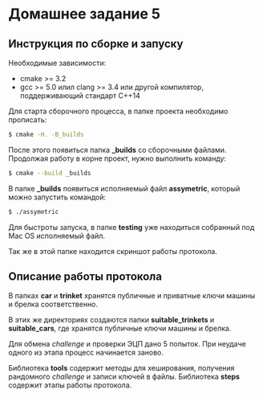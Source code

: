# Домашнее задание 5 
## Инструкция по сборке и запуску

Необходимые зависимости:
 - cmake >= 3.2
 - gcc >= 5.0 илил clang >= 3.4 или другой компилятор, поддерживающий стандарт C++14
 
Для старта сборочного процесса, в папке проекта необходимо прописать:
```sh
$ cmake -H. -B_builds
```
После этого появиться папка **_builds** со сборочными файлами. Продолжая работу в корне проект, нужно выполнить команду:
```sh
$ cmake --build _builds
```
В папке **_builds** появиться исполняемый файл **assymetric**, который можно запустить командой:
```sh
$ ./assymetric
```
Для быстроты запуска, в папке **testing** уже находиться собранный под Mac OS исполняемый файл. 

Так же в этой папке находится скриншот работы протокола.

## Описание работы протокола
В папках **car** и **trinket** хранятся публичные и приватные ключи машины и брелка соответственно. 

В этих же директориях создаются папки **suitable_trinkets** и **suitable_cars**, где хранятся публичные ключи машины и брелка.

Для обмена *challenge* и проверки ЭЦП дано 5 попыток. При неудаче одного из этапа процесс начинается заново.

Библиотека **tools** содержит методы для хеширования, получения рандомного *challenge* и записи ключей в файлы. 
Библиотека **steps** содержит этапы работы протокола.